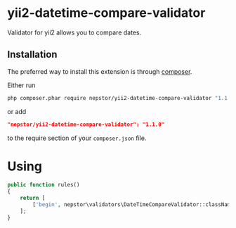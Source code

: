 yii2-datetime-compare-validator
===============================
Validator for yii2 allows you to compare dates.

Installation
------------
The preferred way to install this extension is through [composer](http://getcomposer.org/download/).

Either run
```sh
php composer.phar require nepstor/yii2-datetime-compare-validator "1.1.0"
```
or add
```json
"nepstor/yii2-datetime-compare-validator": "1.1.0"
```
to the require section of your `composer.json` file.

Using
===============================
```php
public function rules()
{
    return [
        ['begin', nepstor\validators\DateTimeCompareValidator::className(), 'compareAttribute' => 'end', 'format' => 'Y-m-d', 'operator' => '>=']
    ];
}
```
